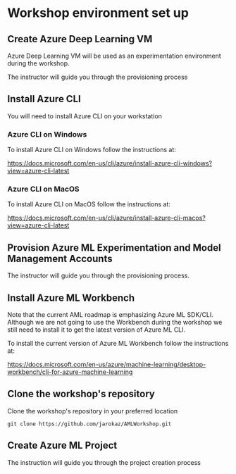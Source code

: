 # Workshop environment set up

## Create Azure Deep Learning VM 
Azure Deep Learning VM will be used as an experimentation environment during the workshop.

The instructor will guide you through the provisioning process

## Install Azure CLI
You will need to install Azure CLI on your workstation


### Azure CLI on Windows
To install Azure CLI on Windows follow the instructions at:

https://docs.microsoft.com/en-us/cli/azure/install-azure-cli-windows?view=azure-cli-latest

### Azure CLI on MacOS

To install Azure CLI on MacOS follow the instructions at:

https://docs.microsoft.com/en-us/cli/azure/install-azure-cli-macos?view=azure-cli-latest

## Provision Azure ML Experimentation and Model Management Accounts
The instructor will guide you through the provisioning process.


## Install Azure ML Workbench

Note that the current AML roadmap is emphasizing Azure ML SDK/CLI. Although we are not going to use the Workbench during the workshop we still need to install it to get the latest version of Azure ML CLI.

To install the current version of Azure ML Workbench follow the instructions at:

https://docs.microsoft.com/en-us/azure/machine-learning/desktop-workbench/cli-for-azure-machine-learning


## Clone the workshop's repository

Clone the workshop's repository in your preferred location

```
git clone https://github.com/jarokaz/AMLWorkshop.git
```

## Create Azure ML Project
The instruction will guide you through the project creation process





